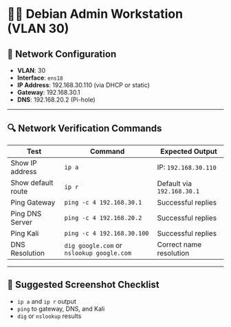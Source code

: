 # 🧑‍💻 Debian Admin Workstation (VLAN 30)

## 🔧 Network Configuration

- **VLAN**: 30  
- **Interface**: `ens18`  
- **IP Address**: 192.168.30.110 (via DHCP or static)  
- **Gateway**: 192.168.30.1  
- **DNS**: 192.168.20.2 (Pi-hole)

---

## 🔍 Network Verification Commands

| Test                        | Command                                  | Expected Output                         |
|-----------------------------|-------------------------------------------|-----------------------------------------|
| Show IP address             | `ip a`                                    | IP: `192.168.30.110`                    |
| Show default route          | `ip r`                                    | Default via `192.168.30.1`              |
| Ping Gateway                | `ping -c 4 192.168.30.1`                  | Successful replies                      |
| Ping DNS Server             | `ping -c 4 192.168.20.2`                  | Successful replies                      |
| Ping Kali                   | `ping -c 4 192.168.30.100`                | Successful replies                      |
| DNS Resolution              | `dig google.com` or `nslookup google.com` | Correct name resolution                 |

---

## 📸 Suggested Screenshot Checklist

- `ip a` and `ip r` output  
- `ping` to gateway, DNS, and Kali  
- `dig` or `nslookup` results  
